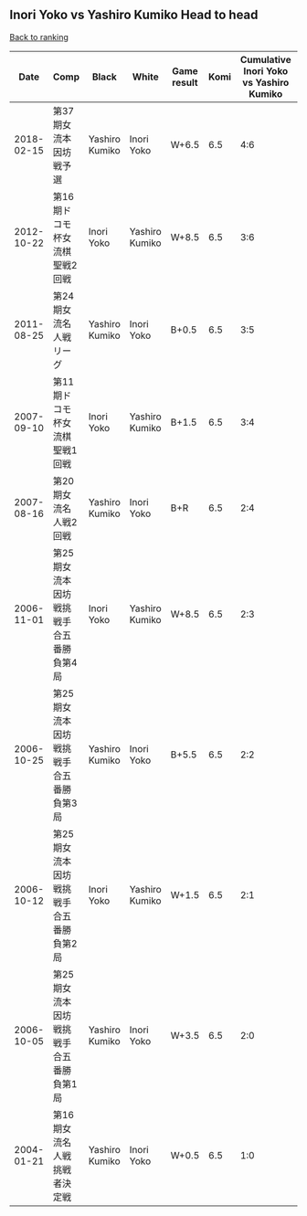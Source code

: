 ## Inori Yoko vs Yashiro Kumiko Head to head

[Back to ranking](../../index.md)




| **Date** | **Comp** | **Black** | **White** | **Game result** | **Komi** | **Cumulative Inori Yoko vs Yashiro Kumiko** | **Inori Yoko streak** | **Yashiro Kumiko streak** | 
| --- | --- | --- | --- | --- | --- | --- | --- | --- |
| 2018-02-15 | 第37期女流本因坊戦予選 | Yashiro Kumiko | Inori Yoko | W+6.5 | 6.5 | 4:6 | 1 | 0 | 
| 2012-10-22 | 第16期ドコモ杯女流棋聖戦2回戦 | Inori Yoko | Yashiro Kumiko | W+8.5 | 6.5 | 3:6 | 0 | 2 | 
| 2011-08-25 | 第24期女流名人戦リーグ | Yashiro Kumiko | Inori Yoko | B+0.5 | 6.5 | 3:5 | 0 | 1 | 
| 2007-09-10 | 第11期ドコモ杯女流棋聖戦1回戦 | Inori Yoko | Yashiro Kumiko | B+1.5 | 6.5 | 3:4 | 1 | 0 | 
| 2007-08-16 | 第20期女流名人戦2回戦 | Yashiro Kumiko | Inori Yoko | B+R | 6.5 | 2:4 | 0 | 4 | 
| 2006-11-01 | 第25期女流本因坊戦挑戦手合五番勝負第4局 | Inori Yoko | Yashiro Kumiko | W+8.5 | 6.5 | 2:3 | 0 | 3 | 
| 2006-10-25 | 第25期女流本因坊戦挑戦手合五番勝負第3局 | Yashiro Kumiko | Inori Yoko | B+5.5 | 6.5 | 2:2 | 0 | 2 | 
| 2006-10-12 | 第25期女流本因坊戦挑戦手合五番勝負第2局 | Inori Yoko | Yashiro Kumiko | W+1.5 | 6.5 | 2:1 | 0 | 1 | 
| 2006-10-05 | 第25期女流本因坊戦挑戦手合五番勝負第1局 | Yashiro Kumiko | Inori Yoko | W+3.5 | 6.5 | 2:0 | 2 | 0 | 
| 2004-01-21 | 第16期女流名人戦挑戦者決定戦 | Yashiro Kumiko | Inori Yoko | W+0.5 | 6.5 | 1:0 | 1 | 0 |




